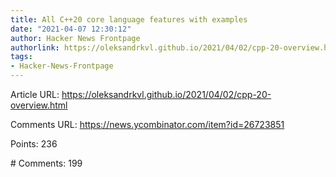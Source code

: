 ```yaml
---
title: All C++20 core language features with examples
date: "2021-04-07 12:30:12"
author: Hacker News Frontpage
authorlink: https://oleksandrkvl.github.io/2021/04/02/cpp-20-overview.html
tags:
- Hacker-News-Frontpage
---
```


<p>Article URL: <a href="https://oleksandrkvl.github.io/2021/04/02/cpp-20-overview.html">https://oleksandrkvl.github.io/2021/04/02/cpp-20-overview.html</a></p>
<p>Comments URL: <a href="https://news.ycombinator.com/item?id=26723851">https://news.ycombinator.com/item?id=26723851</a></p>
<p>Points: 236</p>
<p># Comments: 199</p>
